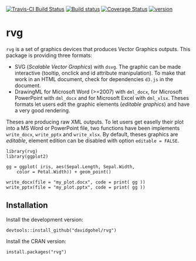 [![Travis-CI Build Status](https://travis-ci.org/davidgohel/rvg.svg?branch=master)](https://travis-ci.org/davidgohel/rvg)
[![Build status](https://ci.appveyor.com/api/projects/status/github/davidgohel/rvg?branch=master)](https://ci.appveyor.com/project/davidgohel/rvg/branch/master)
[![Coverage Status](https://img.shields.io/codecov/c/github/davidgohel/rvg/master.svg)](https://codecov.io/github/davidgohel/rvg?branch=master)
[![version](http://www.r-pkg.org/badges/version/rvg)](http://www.r-pkg.org/pkg/rvg)

# rvg

`rvg` is a set of graphics devices that produces Vector Graphics outputs. This package 
is providing three formats:

* SVG (*Scalable Vector Graphics*) with `dsvg`. The graphic can be made interactive (tooltip, onclick 
  and id attribute manipulation). To make that work in an HTML document, check for 
  dependencies `d3.js` in the document.
* DrawingML for Microsoft Word (>=2007) with `dml_docx`, for Microsoft PowerPoint 
  with `dml_docx` and for Microsoft Excel with `dml_xlsx`. Theses formats let users 
  edit the graphic elements (*editable graphics*) and have a very good rendering. 

Theses are producing raw XML outputs. To let users get easelly their plot into a MS Word or 
PowerPoint file, two functions have been implements `write_docx`, `write_pptx` and `write_xlsx`. 
By default, theses graphics are *editable*, element edition can be disabled with 
option `editable = FALSE`.

```
library(rvg)
library(ggplot2)

gg = ggplot( iris, aes(Sepal.Length, Sepal.Width, 
    color = Petal.Width)) + geom_point()

write_docx(file = "my_plot.docx", code = print( gg ))
write_pptx(file = "my_plot.pptx", code = print( gg ))
```

## Installation

Install the development version:

    devtools::install_github("davidgohel/rvg")

Install the CRAN version:

    install.packages("rvg")

